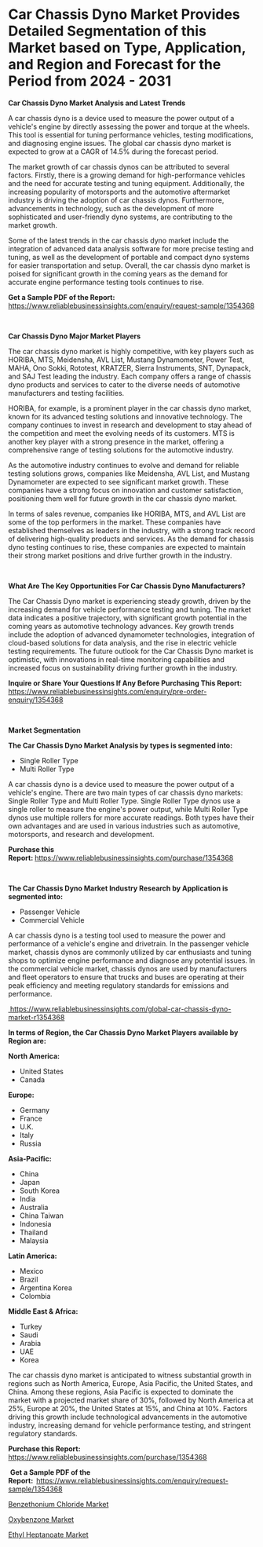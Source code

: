 <p><h1>Car Chassis Dyno Market Provides Detailed Segmentation of this Market based on Type, Application, and Region and Forecast for the Period from 2024 - 2031</h1></p><p><strong>Car Chassis Dyno Market Analysis and Latest Trends</strong></p>
<p><p>A car chassis dyno is a device used to measure the power output of a vehicle's engine by directly assessing the power and torque at the wheels. This tool is essential for tuning performance vehicles, testing modifications, and diagnosing engine issues. The global car chassis dyno market is expected to grow at a CAGR of 14.5% during the forecast period.</p><p>The market growth of car chassis dynos can be attributed to several factors. Firstly, there is a growing demand for high-performance vehicles and the need for accurate testing and tuning equipment. Additionally, the increasing popularity of motorsports and the automotive aftermarket industry is driving the adoption of car chassis dynos. Furthermore, advancements in technology, such as the development of more sophisticated and user-friendly dyno systems, are contributing to the market growth.</p><p>Some of the latest trends in the car chassis dyno market include the integration of advanced data analysis software for more precise testing and tuning, as well as the development of portable and compact dyno systems for easier transportation and setup. Overall, the car chassis dyno market is poised for significant growth in the coming years as the demand for accurate engine performance testing tools continues to rise.</p></p>
<p><strong>Get a Sample PDF of the Report:&nbsp;</strong> <a href="https://www.reliablebusinessinsights.com/enquiry/request-sample/1354368">https://www.reliablebusinessinsights.com/enquiry/request-sample/1354368</a></p>
<p>&nbsp;</p>
<p><strong>Car Chassis Dyno Major Market Players</strong></p>
<p><p>The car chassis dyno market is highly competitive, with key players such as HORIBA, MTS, Meidensha, AVL List, Mustang Dynamometer, Power Test, MAHA, Ono Sokki, Rototest, KRATZER, Sierra Instruments, SNT, Dynapack, and SAJ Test leading the industry. Each company offers a range of chassis dyno products and services to cater to the diverse needs of automotive manufacturers and testing facilities.</p><p>HORIBA, for example, is a prominent player in the car chassis dyno market, known for its advanced testing solutions and innovative technology. The company continues to invest in research and development to stay ahead of the competition and meet the evolving needs of its customers. MTS is another key player with a strong presence in the market, offering a comprehensive range of testing solutions for the automotive industry.</p><p>As the automotive industry continues to evolve and demand for reliable testing solutions grows, companies like Meidensha, AVL List, and Mustang Dynamometer are expected to see significant market growth. These companies have a strong focus on innovation and customer satisfaction, positioning them well for future growth in the car chassis dyno market.</p><p>In terms of sales revenue, companies like HORIBA, MTS, and AVL List are some of the top performers in the market. These companies have established themselves as leaders in the industry, with a strong track record of delivering high-quality products and services. As the demand for chassis dyno testing continues to rise, these companies are expected to maintain their strong market positions and drive further growth in the industry.</p></p>
<p>&nbsp;</p>
<p><strong>What Are The Key Opportunities For Car Chassis Dyno Manufacturers?</strong></p>
<p><p>The Car Chassis Dyno market is experiencing steady growth, driven by the increasing demand for vehicle performance testing and tuning. The market data indicates a positive trajectory, with significant growth potential in the coming years as automotive technology advances. Key growth trends include the adoption of advanced dynamometer technologies, integration of cloud-based solutions for data analysis, and the rise in electric vehicle testing requirements. The future outlook for the Car Chassis Dyno market is optimistic, with innovations in real-time monitoring capabilities and increased focus on sustainability driving further growth in the industry.</p></p>
<p><strong>Inquire or Share Your Questions If Any Before Purchasing This Report:</strong> <a href="https://www.reliablebusinessinsights.com/enquiry/pre-order-enquiry/1354368">https://www.reliablebusinessinsights.com/enquiry/pre-order-enquiry/1354368</a></p>
<p>&nbsp;</p>
<p><strong>Market Segmentation</strong></p>
<p><strong>The Car Chassis Dyno Market Analysis by types is segmented into:</strong></p>
<p><ul><li>Single Roller Type</li><li>Multi Roller Type</li></ul></p>
<p><p>A car chassis dyno is a device used to measure the power output of a vehicle's engine. There are two main types of car chassis dyno markets: Single Roller Type and Multi Roller Type. Single Roller Type dynos use a single roller to measure the engine's power output, while Multi Roller Type dynos use multiple rollers for more accurate readings. Both types have their own advantages and are used in various industries such as automotive, motorsports, and research and development.</p></p>
<p><strong>Purchase this Report:&nbsp;</strong><a href="https://www.reliablebusinessinsights.com/purchase/1354368">https://www.reliablebusinessinsights.com/purchase/1354368</a></p>
<p>&nbsp;</p>
<p><strong>The Car Chassis Dyno Market Industry Research by Application is segmented into:</strong></p>
<p><ul><li>Passenger Vehicle</li><li>Commercial Vehicle</li></ul></p>
<p><p>A car chassis dyno is a testing tool used to measure the power and performance of a vehicle's engine and drivetrain. In the passenger vehicle market, chassis dynos are commonly utilized by car enthusiasts and tuning shops to optimize engine performance and diagnose any potential issues. In the commercial vehicle market, chassis dynos are used by manufacturers and fleet operators to ensure that trucks and buses are operating at their peak efficiency and meeting regulatory standards for emissions and performance.</p></p>
<p><a href="https://www.reliablebusinessinsights.com/global-car-chassis-dyno-market-r1354368">&nbsp;https://www.reliablebusinessinsights.com/global-car-chassis-dyno-market-r1354368</a></p>
<p><strong>In terms of Region, the Car Chassis Dyno Market Players available by Region are:</strong></p>
<p>
    <p> <strong> North America: </strong>
        <ul>
            <li>United States</li>
            <li>Canada</li>
        </ul>
        </p> 
    <p> <strong> Europe: </strong>
        <ul>
            <li>Germany</li>
            <li>France</li>
            <li>U.K.</li>
            <li>Italy</li>
            <li>Russia</li>
        </ul>
        </p> 
    <p> <strong> Asia-Pacific: </strong>
        <ul>
            <li>China</li>
            <li>Japan</li>
            <li>South Korea</li>
            <li>India</li>
            <li>Australia</li>
            <li>China Taiwan</li>
            <li>Indonesia</li>
            <li>Thailand</li>
            <li>Malaysia</li>
        </ul>
        </p> 
    <p> <strong> Latin America: </strong>
        <ul>
            <li>Mexico</li>
            <li>Brazil</li>
            <li>Argentina Korea</li>
            <li>Colombia</li>
        </ul>
        </p> 
    <p> <strong> Middle East & Africa: </strong>
        <ul>
            <li>Turkey</li>
            <li>Saudi</li>
            <li>Arabia</li>
            <li>UAE</li>
            <li>Korea</li>
        </ul>
    </p>
    </p>
<p><p>The car chassis dyno market is anticipated to witness substantial growth in regions such as North America, Europe, Asia Pacific, the United States, and China. Among these regions, Asia Pacific is expected to dominate the market with a projected market share of 30%, followed by North America at 25%, Europe at 20%, the United States at 15%, and China at 10%. Factors driving this growth include technological advancements in the automotive industry, increasing demand for vehicle performance testing, and stringent regulatory standards.</p></p>
<p><strong>Purchase this Report: </strong><a href="https://www.reliablebusinessinsights.com/purchase/1354368">https://www.reliablebusinessinsights.com/purchase/1354368</a></p>
<p>&nbsp;<strong>Get a Sample PDF of the Report:&nbsp;&nbsp;</strong><a href="https://www.reliablebusinessinsights.com/enquiry/request-sample/1354368">https://www.reliablebusinessinsights.com/enquiry/request-sample/1354368</a></p>
<p><strong></strong></p>
<p><p><a href="https://github.com/qndifksd5/Market-Research-Report-List-1/blob/main/benzethonium-chloride-market.md">Benzethonium Chloride Market</a></p><p><a href="https://github.com/dylanObrien626/Market-Research-Report-List-1/blob/main/oxybenzone-market.md">Oxybenzone Market</a></p><p><a href="https://github.com/MaryamSipes/Market-Research-Report-List-1/blob/main/ethyl-heptanoate-market.md">Ethyl Heptanoate Market</a></p></p>